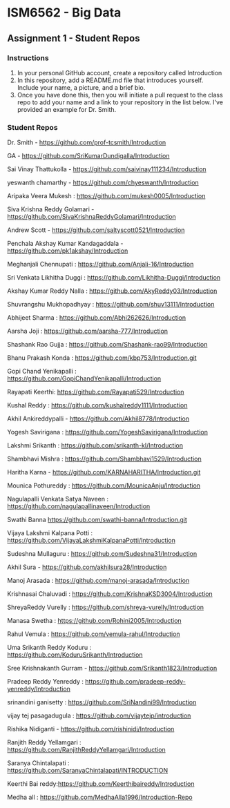 # ISM6562 - Big Data

## Assignment 1 - Student Repos

### Instructions

1. In your personal GitHub account, create a repository called Introduction
2. In this repository, add a README.md file that introduces yourself. Include your name, a picture, and a brief bio.
3. Once you have done this, then you will initiate a pull request to the class repo to add your name and a link to your repository in the list below. I've provided an example for Dr. Smith. 


### Student Repos

Dr. Smith - https://github.com/prof-tcsmith/Introduction

GA - https://github.com/SriKumarDundigalla/Introduction

Sai Vinay Thattukolla - https://github.com/saivinay111234/Introduction

yeswanth chamarthy - https://github.com/chyeswanth/Introduction

Aripaka Veera Mukesh : https://github.com/mukesh0005/Introduction

Siva Krishna Reddy Golamari - https://github.com/SivaKrishnaReddyGolamari/Introduction

Andrew Scott - https://github.com/saltyscott0521/Introduction

Penchala Akshay Kumar Kandagaddala - https://github.com/pk1akshay/Introduction

Meghanjali Chennupati : https://github.com/Anjali-16/Introduction

Sri Venkata Likhitha Duggi : https://github.com/Likhitha-Duggi/Introduction

Akshay Kumar Reddy Nalla : https://github.com/AkyReddy03/Introduction

Shuvrangshu Mukhopadhyay : https://github.com/shuv13111/Introduction

Abhijeet Sharma : https://github.com/Abhi262626/Introduction

Aarsha Joji : https://github.com/aarsha-777/Introduction

Shashank Rao Gujja : https://github.com/Shashank-rao99/Introduction

Bhanu Prakash Konda :   https://github.com/kbp753/Introduction.git

Gopi Chand Yenikapalli : https://github.com/GopiChandYenikapalli/Introduction

Rayapati Keerthi: https://github.com/Rayapati529/Introduction

Kushal Reddy : https://github.com/kushalreddy1111/Introduction

Akhil Ankireddypalli - https://github.com/Akhil8778/Introduction

Yogesh Savirigana : https://github.com/YogeshSavirigana/Introduction

Lakshmi Srikanth : https://github.com/srikanth-kl/Introduction

Shambhavi Mishra : https://github.com/Shambhavi1529/Introduction

Haritha Karna - https://github.com/KARNAHARITHA/Introduction.git

Mounica Pothureddy : https://github.com/MounicaAnju/Introduction

Nagulapalli Venkata Satya Naveen : https://github.com/nagulapallinaveen/Introduction

Swathi Banna https://github.com/swathi-banna/Introduction.git

Vijaya Lakshmi Kalpana Potti : https://github.com/VijayaLakshmiKalpanaPotti/Introduction

Sudeshna Mullaguru : https://github.com/Sudeshna31/Introduction

Akhil Sura - https://github.com/akhilsura28/Introduction

Manoj Arasada : https://github.com/manoj-arasada/Introduction

Krishnasai Chaluvadi : https://github.com/KrishnaKSD3004/Introduction

ShreyaReddy Vurelly : https://github.com/shreya-vurelly/Introduction

Manasa Swetha : https://github.com/Rohini2005/Introduction

Rahul Vemula : https://github.com/vemula-rahul/Introduction

Uma Srikanth Reddy Koduru : https://github.com/KoduruSrikanth/Introduction

Sree Krishnakanth Gurram - https://github.com/Srikanth1823/Introduction

Pradeep Reddy Yenreddy : https://github.com/pradeep-reddy-yenreddy/Introduction

srinandini ganisetty : https://github.com/SriNandini99/Introduction

vijay tej pasagadugula : https://github.com/vijaytejp/introduction

Rishika Nidiganti - https://github.com/rishinidi/Introduction

Ranjith Reddy Yellamgari : https://github.com/RanjithReddyYellamgari/Introduction

Saranya Chintalapati : https://github.com/SaranyaChintalapati/INTRODUCTION

Keerthi Bai reddy:https://github.com/Keerthibaireddy/Introduction

Medha all : https://github.com/MedhaAlla1996/Introduction-Repo
